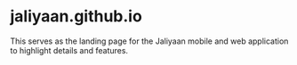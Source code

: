 # jaliyaan.github.io
This serves as the landing page for the Jaliyaan mobile and web application to highlight details and features.
